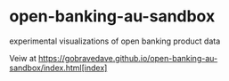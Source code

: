 # open-banking-au-sandbox
experimental visualizations of open banking product data

Veiw at https://gobravedave.github.io/open-banking-au-sandbox/index.html[index]
